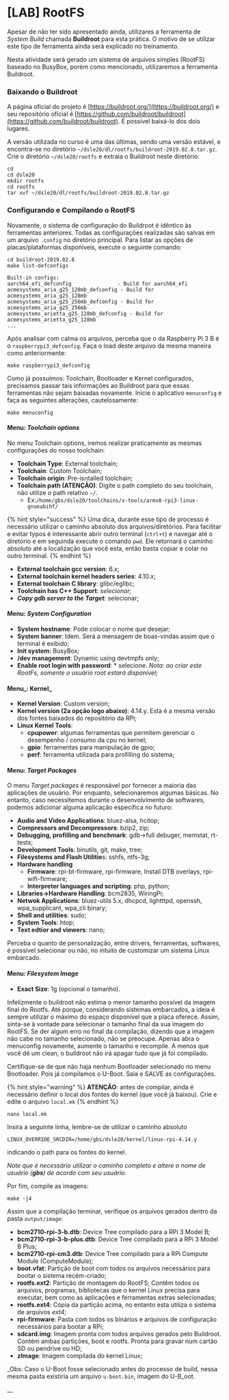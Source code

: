 # \[LAB\] RootFS

Apesar de não ter sido apresentado ainda, utilizares a ferramenta de _System Build_ chamada **Buildroot** para esta prática. O motivo de se utilizar este tipo de ferramenta ainda será explicado no treinamento. 

Nesta atividade será gerado um sistema de arquivos simples \(RootFS\) baseado no BusyBox, porém como mencionado, utilizaremos a ferramenta Buildroot.

### Baixando o Buildroot

A página oficial do projeto é [https://buildroot.org/](https://buildroot.org/) e seu repositório oficial é [https://github.com/buildroot/buildroot](https://github.com/buildroot/buildroot). É possível baixá-lo dos dois lugares. 

A versão utilizada no curso é uma das últimas, sendo uma versão estável, e encontra-se no diretório `∼/dsle20/dl/rootfs/buildroot-2019.02.8.tar.gz`. Crie o diretório `∼/dsle20/rootfs` e extraia o Buildroot neste diretório:

```text
cd
cd dsle20
mkdir rootfs
cd rootfs
tar xvf ~/dsle20/dl/rootfs/buildroot-2019.02.8.tar.gz
```

### Configurando e Compilando o RootFS

Novamente, o sistema de configuração do Buildroot é idêntico às ferramentas anteriores. Todas as configurações realizadas são salvas em um arquivo `.config` no diretório principal. Para listar as opções de placas/plataformas disponíveis, execute o seguinte comando:

```text
cd buildroot-2019.02.8
make list-defconfigs
```

```text
Built-in configs:
aarch64_efi_defconfig               - Build for aarch64_efi
acmesystems_aria_g25_128mb_defconfig - Build for acmesystems_aria_g25_128mb
acmesystems_aria_g25_256mb_defconfig - Build for acmesystems_aria_g25_256mb
acmesystems_arietta_g25_128mb_defconfig - Build for acmesystems_arietta_g25_128mb
...
```

Após analisar com calma os arquivos, perceba que o da Raspberry Pi 3 B é o `raspberrypi3_defconfig`. Faça o load deste arquivo da mesma maneira como anteriormente:

```text
make raspberrypi3_defconfig
```

Como já possuímos: Toolchain, Bootloader e Kernel configurados, precisamos passar tais informações ao Buildroot para que essas ferramentas não sejam baixadas novamente. Inicie o aplicativo `menuconfig` e faça as seguintes alterações, cautelosamente:

```text
make menuconfig
```

#### Menu: _Toolchain options_

No menu Toolchain options, iremos realizar praticamente as mesmas configurações do nosso toolchain:

* **Toolchain Type**: External toolchain; 
* **Toolchain**: Custom Toolchain; 
*  **Toolchain origin**: Pre-isntalled toolchain; 
* **Toolchain path \(ATENÇÃO\)**: Digite o path completo do seu toolchain, não utilize o path relativo `∼/`. 
  * Ex:`/home/gbs/dsle20/toolchains/x-tools/armv8-rpi3-linux-gnueabihf/`

{% hint style="success" %}
Uma dica, durante esse tipo de processo é necessário utilizar o caminho absoluto dos arquivos/diretórios. Para facilitar e evitar typos é interessante abrir outro terminal \(`ctrl+t`\) e navegar até o diretório e em seguinda execute o comando `pwd`. Ele retornará o caminho absoluto até a localização que você esta, então basta copiar e colar no outro terminal.
{% endhint %}



* **External toolchain gcc version**: 6.x; 
* **External toolchain kernel headers series**: 4.10.x; 
* **External toolchain C library**: glibc/eglibc; 
* **Toolchain has C++ Support**:  _selecionar;_ 
* _**Copy gdb server to the Target**:_  selecionar;

#### Menu: _System Configuration_

* **System hostname**: Pode colocar o nome que desejar; 
* **System banner**: Idem. Será a mensagem de boas-vindas assim que o terminal é exibido; 
* **Init system**: BusyBox; 
* **/dev management**: Dynamic using devtmpfs only; 
* **Enable root login with password**: \* selecione. _Nota_: _ao criar este RootFs, somente o usuário root estará disponível;_

#### Menu_: Kernel_

* **Kernel Version**: Custom version; 
* **Kernel version \(2a opção logo abaixo\)**: 4.14.y. Esta é a mesma versão dos fontes baixados do repositório da RPi; 
* **Linux Kernel Tools**: 
  * **cpupower**: algumas ferramentas que permitem gerenciar o desempenho / consumo da cpu no kernel;
  *  **gpio**: ferramentas para manipulação de gpio; 
  * **perf**: ferramenta utilizada para profilling do sistema;

#### Menu: _Target Packages_

O menu _Target packages_ é responsável por fornecer a maioria das aplicações de usuário. Por enquanto, selecionaremos algumas básicas. No entanto, caso necessitemos durante o desenvolvimento de softwares, podemos adicionar alguma aplicação específica no futuro:

* **Audio and Video Applications**: bluez-alsa, hcitop; 
* **Compressors and Decompressors**: bzip2, zip; 
* **Debugging, profilling and benchmark**: gdb-&gt;full debuger, memstat, rt-tests;
* **Development Tools**: binutils, git, make, tree; 
* **Filesystems and Flash Utilitie**s: sshfs, ntfs-3g;
* **Hardware handling**
  * **Firmware**: rpi-bt-firmware, rpi-firmware, Install DTB overlays, rpi-wifi-firmware; 
  * **Interpreter languages and scripting**: php, python; 
* **Libraries-&gt;Hardware Handling**: bcm2835, WiringPi; 
* **Netwok Applications**: bluez-utils 5.x, dhcpcd, lightttpd, openssh, wpa\_supplicant, wpa\_cli binary; 
* **Shell and utilities**: sudo; 
* **System Tools**: htop;
* **Text edtior and viewers**: nano;

Perceba o quanto de personalização, entre drivers, ferramentas, softwares, é possível selecionar ou não, no intuito de customizar um sistema Linux embarcado.

#### Menu: _Filesystem Image_

* **Exact Size**: 1g \(opcional o tamanho\). 

Infelizmente o buildroot não estima o menor tamanho possível da imagem final do Rootfs. Até porque, considerando sistemas embarcados, a ideia é sempre utilizar o máximo do espaço disponível que a placa oferece. Assim, sinta-se à vontade para selecionar o tamanho final da sua imagem do RootFS. Se der algum erro no final da compilação, dizendo que a imagem não cabe no tamanho selecionado, não se preocupe. Apenas abra o menuconfig novamente, aumente o tamanho e recompile. A menos que você dê um clean, o buildroot não irá apagar tudo que já foi compilado.

Certifique-se de que não haja nenhum Bootloader selecionado no menu Bootloader. Pois já compilamos o U-Boot. Saia e SALVE as configurações. 

{% hint style="warning" %}
**ATENÇÃO**: antes de compilar, ainda é necessário definir o local dos fontes do kernel \(que você já baixou\). Crie e edite o arquivo `local.mk`
{% endhint %}

```text
nano local.mk
```

Insira a seguinte linha, lembre-se de utilizar o caminho absoluto

```text
LINUX_OVERRIDE_SRCDIR=/home/gbs/dsle20/kernel/linux-rpi-4.14.y
```

 indicando o path para os fontes do kernel. 

_Note que é necessário utilizar o caminho completo e altere o nome de usuário \(**gbs**\) de acordo com seu usuário._ 

Por fim, compile as imagens:

```text
make -j4
```

Assim que a compilação terminar, verifique os arquivos gerados dentro da pasta `output/image`:

* **bcm2710-rpi-3-b.dtb**: Device Tree compilado para a RPi 3 Model B; 
* **bcm2710-rpi-3-b-plus.dtb**: Device Tree compilado para a RPi 3 Model B Plus; 
* **bcm2710-rpi-cm3.dtb**: Device Tree compilado para a RPi Compute Module \(ComputeModule\); 
* **boot.vfat**: Partição de boot com todos os arquivos necessários para bootar o sistema recém-criado; 
* **rootfs.ext2**: Partição de montagem do RootFS; Contém todos os arquivos, programas, bibliotecas que o kernel Linux precisa para executar, bem como as aplicações e ferramentas extras selecionadas; 
* **rootfs.ext4**: Cópia da partição acima, no entanto esta utiliza o sistema de arquivos _ext4_;
* **rpi-firmware**: Pasta com todos os binários e arquivos de configuração necessários para bootar a RPi; 
* **sdcard.img**: Imagem pronta com todos arquivos gerados pelo Buildroot. Contém ambas partições, boot e rootfs. Pronta para gravar num cartão SD ou pendrive ou HD;
* **zImage**: Imagem compilada do kernel Linux;

_Obs: Caso o U-Boot fosse selecionado antes do processo de build, nessa mesma pasta existiria um arquivo `u-boot.bin`, imagem do U-B_oot.





\_\_



